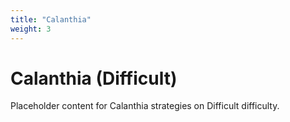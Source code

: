 ```yaml
---
title: "Calanthia"
weight: 3
---
```


# Calanthia (Difficult)

Placeholder content for Calanthia strategies on Difficult difficulty.
